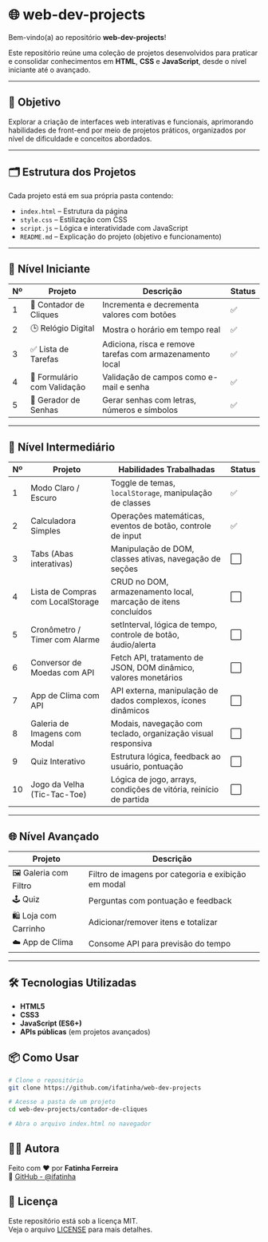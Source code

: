 # 🌐 web-dev-projects

Bem-vindo(a) ao repositório **web-dev-projects**!

Este repositório reúne uma coleção de projetos desenvolvidos para praticar e consolidar conhecimentos em **HTML**, **CSS** e **JavaScript**, desde o nível iniciante até o avançado.

---

## 🎯 Objetivo

Explorar a criação de interfaces web interativas e funcionais, aprimorando habilidades de front-end por meio de projetos práticos, organizados por nível de dificuldade e conceitos abordados.

---

## 🗂️ Estrutura dos Projetos

Cada projeto está em sua própria pasta contendo:

- `index.html` – Estrutura da página
- `style.css` – Estilização com CSS
- `script.js` – Lógica e interatividade com JavaScript
- `README.md` – Explicação do projeto (objetivo e funcionamento)

---

## 🔰 Nível Iniciante

| Nº | Projeto                    | Descrição                                                | Status |
|----|---------------------------|----------------------------------------------------------|--------|
| 1  | 📌 Contador de Cliques     | Incrementa e decrementa valores com botões              | ✅     |
| 2  | 🕒 Relógio Digital         | Mostra o horário em tempo real                          | ✅     |
| 3  | ✅ Lista de Tarefas        | Adiciona, risca e remove tarefas com armazenamento local| ✅     |
| 4  | 📝 Formulário com Validação| Validação de campos como e-mail e senha                 | ✅     |
| 5  | 🔏 Gerador de Senhas       | Gerar senhas com letras, números e símbolos             | ✅     |

---

## 🚀 Nível Intermediário

| Nº | Projeto                          | Habilidades Trabalhadas                                                  | Status |
|----|----------------------------------|---------------------------------------------------------------------------|--------|
| 1  | Modo Claro / Escuro              | Toggle de temas, `localStorage`, manipulação de classes                  | ✅      |
| 2  | Calculadora Simples              | Operações matemáticas, eventos de botão, controle de input               | ✅      |
| 3  | Tabs (Abas interativas)          | Manipulação de DOM, classes ativas, navegação de seções                  | ⬜      |
| 4  | Lista de Compras com LocalStorage| CRUD no DOM, armazenamento local, marcação de itens concluídos           | ⬜      |
| 5  | Cronômetro / Timer com Alarme    | setInterval, lógica de tempo, controle de botão, áudio/alerta            | ⬜      |
| 6  | Conversor de Moedas com API      | Fetch API, tratamento de JSON, DOM dinâmico, valores monetários          | ⬜      |
| 7  | App de Clima com API             | API externa, manipulação de dados complexos, ícones dinâmicos            | ⬜      |
| 8  | Galeria de Imagens com Modal     | Modais, navegação com teclado, organização visual responsiva             | ⬜      |
| 9  | Quiz Interativo                  | Estrutura lógica, feedback ao usuário, pontuação                         | ⬜      |
| 10 | Jogo da Velha (Tic-Tac-Toe)      | Lógica de jogo, arrays, condições de vitória, reinício de partida        | ⬜      |


---

## 🌐 Nível Avançado

| Projeto                     | Descrição                                                |
|----------------------------|-----------------------------------------------------------|
| 🖼️ Galeria com Filtro       | Filtro de imagens por categoria e exibição em modal       |
| 🕹️ Quiz                    | Perguntas com pontuação e feedback                        |
| 🛍️ Loja com Carrinho       | Adicionar/remover itens e totalizar                       |
| ☁️ App de Clima            | Consome API para previsão do tempo                        |

---

## 🛠️ Tecnologias Utilizadas

- **HTML5**
- **CSS3**
- **JavaScript (ES6+)**
- **APIs públicas** (em projetos avançados)


## 📦 Como Usar

```bash
# Clone o repositório
git clone https://github.com/ifatinha/web-dev-projects

# Acesse a pasta de um projeto
cd web-dev-projects/contador-de-cliques

# Abra o arquivo index.html no navegador
```

## 👩‍💻 Autora

Feito com ❤️ por **Fatinha Ferreira**  
🔗 [GitHub - @ifatinha](https://github.com/ifatinha)

## 📜 Licença

Este repositório está sob a licença MIT.  
Veja o arquivo [LICENSE](./LICENSE) para mais detalhes.
